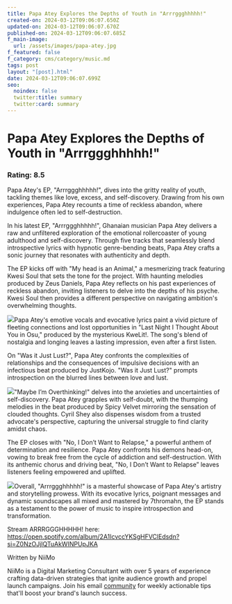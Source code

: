 ```yaml
---
title: Papa Atey Explores the Depths of Youth in "Arrrggghhhhh!"
created-on: 2024-03-12T09:06:07.650Z
updated-on: 2024-03-12T09:06:07.670Z
published-on: 2024-03-12T09:06:07.685Z
f_main-image:
  url: /assets/images/papa-atey.jpg
f_featured: false
f_category: cms/category/music.md
tags: post
layout: "[post].html"
date: 2024-03-12T09:06:07.699Z
seo:
  noindex: false
  twitter:title: summary
  twitter:card: summary
---
```

# Papa Atey Explores the Depths of Youth in "Arrrggghhhhh!"

### Rating: 8.5

Papa Atey's EP, "Arrrggghhhhh!", dives into the gritty reality of youth, tackling themes like love, excess, and self-discovery. Drawing from his own experiences, Papa Atey recounts a time of reckless abandon, where indulgence often led to self-destruction.

In his latest EP, "Arrrggghhhhh!", Ghanaian musician Papa Atey delivers a raw and unfiltered exploration of the emotional rollercoaster of young adulthood and self-discovery. Through five tracks that seamlessly blend introspective lyrics with hypnotic genre-bending beats, Papa Atey crafts a sonic journey that resonates with authenticity and depth.

The EP kicks off with "My head is an Animal," a mesmerizing track featuring Kwesi Soul that sets the tone for the project. With haunting melodies produced by Zeus Daniels, Papa Atey reflects on his past experiences of reckless abandon, inviting listeners to delve into the depths of his psyche. Kwesi Soul then provides a different perspective on navigating ambition's overwhelming thoughts.

![](https://lh7-us.googleusercontent.com/BoL8O0VkuvRPqU6zwn3m66gvIgtfTVfxgrMFFVaRIY_su2LmimWLoz00A4tNFOcsCFr5QhmSJIYunsObgRzj8GVOLoYBTJKcqKuq7JUOuDUXBTHE9Igxn8TMn-a6WDMWtEh86OFvMem095B1xh3wTQQ)Papa Atey's emotive vocals and evocative lyrics paint a vivid picture of fleeting connections and lost opportunities in "Last Night I Thought About You in Osu," produced by the mysterious KweLit!. The song's blend of nostalgia and longing leaves a lasting impression, even after a first listen. 

On "Was it Just Lust?", Papa Atey confronts the complexities of relationships and the consequences of impulsive decisions with an infectious beat produced by JustKojo. "Was it Just Lust?" prompts introspection on the blurred lines between love and lust. 

![](https://lh7-us.googleusercontent.com/nwVfZJYkDoa9A2xA3hcbKeJ5tApby_KLyc9dCRyfNSL3-nab5YZUUTbblOKnzGcCBqOB0WQ5xNAmXydFb4UTk6wkc8xCTzBsdU1M0h09LEL92SguUskXRtplQ76ETnyFWpldkD4-PM5cQBLs-t5-WVs)"Maybe I’m Overthinking!" delves into the anxieties and uncertainties of self-discovery. Papa Atey grapples with self-doubt, with the thumping melodies in the beat produced by Spicy Velvet mirroring the sensation of clouded thoughts. Cyril Shey also dispenses wisdom from a trusted advocate's perspective, capturing the universal struggle to find clarity amidst chaos.

The EP closes with "No, I Don’t Want to Relapse," a powerful anthem of determination and resilience. Papa Atey confronts his demons head-on, vowing to break free from the cycle of addiction and self-destruction. With its anthemic chorus and driving beat, "No, I Don’t Want to Relapse” leaves listeners feeling empowered and uplifted.

![](https://lh7-us.googleusercontent.com/6im_BNqxWBv0uF126AHZJLbDjHG6gy6gbMGNKImfTF0C7X3kp3DQtIAwryoF25bz8xGzzORhdCnjq5qP7lXeiC-RtK7mQ0WbeWx_k2_YbtZXOP_2kBkvC2fIVo4T-RRuldqRal-lo-UeGamPEjdk_W8)Overall, "Arrrggghhhhh!" is a masterful showcase of Papa Atey's artistry and storytelling prowess. With its evocative lyrics, poignant messages and dynamic soundscapes all mixed and mastered by 7thromahn, the EP stands as a testament to the power of music to inspire introspection and transformation. 

Stream ARRRGGGHHHHH! here: <https://open.spotify.com/album/2A1IcvccYKSgHFVClEdsdn?si=Z0NzOJjlQTuAkWINPUpJKA>

Written by NiiMo

NiiMo is a Digital Marketing Consultant with over 5 years of experience crafting data-driven strategies that ignite audience growth and propel launch campaigns. Join his email [community](https://mailchi.mp/afc69cad07da/readniimolikesit) for weekly actionable tips that'll boost your brand's launch success.